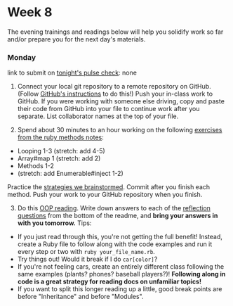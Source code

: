 # Week 8

The evening trainings and readings below will help you solidify work so far and/or prepare you for the next day's materials.


### Monday

link to submit on [tonight's pulse check](https://docs.google.com/forms/d/e/1FAIpQLScicQdZtf2JLFw4O-u618YhNeaJ7sJXVN36ybzO7pnaV359QA/viewform?usp=sf_link): none

1. Connect your local git repository to a remote repository on GitHub.  (Follow [GitHub's instructions](https://help.github.com/articles/adding-an-existing-project-to-github-using-the-command-line/) to do this!) Push your in-class work to GitHub. If you were working with someone else driving, copy and paste their code from GitHub into your file to continue work after you separate. List collaborator names at the top of your file. 

2. Spend about 30 minutes to an hour working on the following [exercises from the ruby methods notes](https://github.com/sf-wdi-37/ruby-methods/blob/master/exercises.md):

- Looping 1-3 (stretch: add 4-5)
- Array#map 1 (stretch: add 2)
- Methods 1-2
- (stretch: add Enumerable#inject 1-2)

Practice the [strategies we brainstormed](https://github.com/sf-wdi-37/ruby-methods/blob/master/strategy.md).  Commit after you finish each method. Push your work to your GitHub repository when you finish. 

3. Do this [OOP reading](https://github.com/sf-wdi-37/ruby-oop-reading). Write down answers to each of the [reflection questions](https://github.com/sf-wdi-37/ruby-oop-reading#reflection-questions) from the bottom of the readme, and **bring your answers in with you tomorrow.**  Tips:
  * If you just read through this, you're not getting the full benefit!  Instead, create a Ruby file to follow along with the code examples and run it every step or two with `ruby your_file_name.rb`.  
  * Try things out! Would it break if I do `car[color]`?  
  * If you're not feeling cars, create an entirely different class following the same examples (plants? phones? baseball players?)!  **Following along in code is a great strategy for reading docs on unfamiliar topics!**  
  * If you want to split this longer reading up a little, good break points are before "Inheritance" and before "Modules".
  



<!--
### Tuesday

link to submit on [tonight's pulse check](https://docs.google.com/forms/d/e/1FAIpQLScicQdZtf2JLFw4O-u618YhNeaJ7sJXVN36ybzO7pnaV359QA/viewform?usp=sf_link): none


### Wednesday

link to submit on [tonight's pulse check](https://docs.google.com/forms/d/e/1FAIpQLScicQdZtf2JLFw4O-u618YhNeaJ7sJXVN36ybzO7pnaV359QA/viewform?usp=sf_link): none


### Thursday

link to submit on [tonight's pulse check](https://docs.google.com/forms/d/e/1FAIpQLScicQdZtf2JLFw4O-u618YhNeaJ7sJXVN36ybzO7pnaV359QA/viewform?usp=sf_link): none


### Weekend

link to submit on [tonight's pulse check](https://docs.google.com/forms/d/e/1FAIpQLScicQdZtf2JLFw4O-u618YhNeaJ7sJXVN36ybzO7pnaV359QA/viewform?usp=sf_link): none


-->
